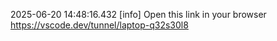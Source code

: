 2025-06-20 14:48:16.432 [info] Open this link in your browser https://vscode.dev/tunnel/laptop-q32s30l8

